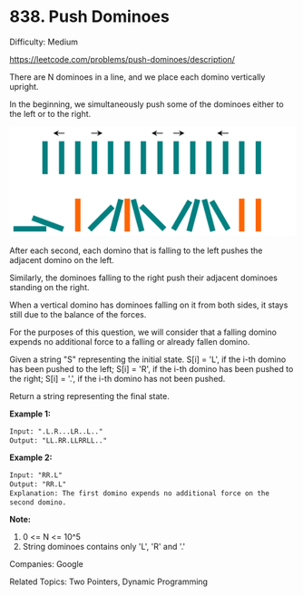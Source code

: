 # 838. Push Dominoes

Difficulty: Medium

https://leetcode.com/problems/push-dominoes/description/

There are N dominoes in a line, and we place each domino vertically upright.

In the beginning, we simultaneously push some of the dominoes either to the left or to the right.

![alt text](domino.png)

After each second, each domino that is falling to the left pushes the adjacent domino on the left.

Similarly, the dominoes falling to the right push their adjacent dominoes standing on the right.

When a vertical domino has dominoes falling on it from both sides, it stays still due to the balance of the forces.

For the purposes of this question, we will consider that a falling domino expends no additional force to a falling or already fallen domino.

Given a string "S" representing the initial state. S[i] = 'L', if the i-th domino has been pushed to the left; S[i] = 'R', if the i-th domino has been pushed to the right; S[i] = '.', if the i-th domino has not been pushed.

Return a string representing the final state. 

**Example 1:**
```
Input: ".L.R...LR..L.."
Output: "LL.RR.LLRRLL.."
```
**Example 2:**
```
Input: "RR.L"
Output: "RR.L"
Explanation: The first domino expends no additional force on the second domino.
```
**Note:**

1. 0 <= N <= 10^5
2. String dominoes contains only 'L', 'R' and '.'

Companies: Google

Related Topics: Two Pointers, Dynamic Programming
